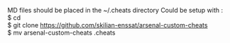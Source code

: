 MD files should be placed in the ~/.cheats directory
Could be setup with :</br>
$ cd</br>
$ git clone https://github.com/skilian-enssat/arsenal-custom-cheats</br>
$ mv arsenal-custom-cheats .cheats</br>